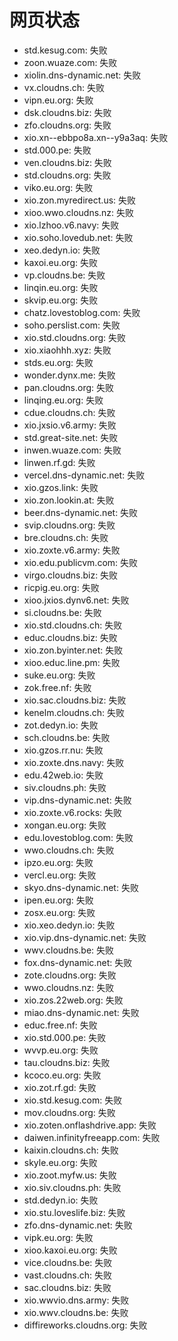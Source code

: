 # 网页状态
- std.kesug.com: 失败
- zoon.wuaze.com: 失败
- xiolin.dns-dynamic.net: 失败
- vx.cloudns.ch: 失败
- vipn.eu.org: 失败
- dsk.cloudns.biz: 失败
- zfo.cloudns.org: 失败
- xio.xn--ebbpo8a.xn--y9a3aq: 失败
- std.000.pe: 失败
- ven.cloudns.biz: 失败
- std.cloudns.org: 失败
- viko.eu.org: 失败
- xio.zon.myredirect.us: 失败
- xioo.wwo.cloudns.nz: 失败
- xio.lzhoo.v6.navy: 失败
- xio.soho.lovedub.net: 失败
- xeo.dedyn.io: 失败
- kaxoi.eu.org: 失败
- vp.cloudns.be: 失败
- linqin.eu.org: 失败
- skvip.eu.org: 失败
- chatz.lovestoblog.com: 失败
- soho.perslist.com: 失败
- xio.std.cloudns.org: 失败
- xio.xiaohhh.xyz: 失败
- stds.eu.org: 失败
- wonder.dynx.me: 失败
- pan.cloudns.org: 失败
- linqing.eu.org: 失败
- cdue.cloudns.ch: 失败
- xio.jxsio.v6.army: 失败
- std.great-site.net: 失败
- inwen.wuaze.com: 失败
- linwen.rf.gd: 失败
- vercel.dns-dynamic.net: 失败
- xio.gzos.link: 失败
- xio.zon.lookin.at: 失败
- beer.dns-dynamic.net: 失败
- svip.cloudns.org: 失败
- bre.cloudns.ch: 失败
- xio.zoxte.v6.army: 失败
- xio.edu.publicvm.com: 失败
- virgo.cloudns.biz: 失败
- ricpig.eu.org: 失败
- xioo.jxios.dynv6.net: 失败
- si.cloudns.be: 失败
- xio.std.cloudns.ch: 失败
- educ.cloudns.biz: 失败
- xio.zon.byinter.net: 失败
- xioo.educ.line.pm: 失败
- suke.eu.org: 失败
- zok.free.nf: 失败
- xio.sac.cloudns.biz: 失败
- kenelm.cloudns.ch: 失败
- zot.dedyn.io: 失败
- sch.cloudns.be: 失败
- xio.gzos.rr.nu: 失败
- xio.zoxte.dns.navy: 失败
- edu.42web.io: 失败
- siv.cloudns.ph: 失败
- vip.dns-dynamic.net: 失败
- xio.zoxte.v6.rocks: 失败
- xongan.eu.org: 失败
- edu.lovestoblog.com: 失败
- wwo.cloudns.ch: 失败
- ipzo.eu.org: 失败
- vercl.eu.org: 失败
- skyo.dns-dynamic.net: 失败
- ipen.eu.org: 失败
- zosx.eu.org: 失败
- xio.xeo.dedyn.io: 失败
- xio.vip.dns-dynamic.net: 失败
- wwv.cloudns.be: 失败
- fox.dns-dynamic.net: 失败
- zote.cloudns.org: 失败
- wwo.cloudns.nz: 失败
- xio.zos.22web.org: 失败
- miao.dns-dynamic.net: 失败
- educ.free.nf: 失败
- xio.std.000.pe: 失败
- wvvp.eu.org: 失败
- tau.cloudns.biz: 失败
- kcoco.eu.org: 失败
- xio.zot.rf.gd: 失败
- xio.std.kesug.com: 失败
- mov.cloudns.org: 失败
- xio.zoten.onflashdrive.app: 失败
- daiwen.infinityfreeapp.com: 失败
- kaixin.cloudns.ch: 失败
- skyle.eu.org: 失败
- xio.zoot.myfw.us: 失败
- xio.siv.cloudns.ph: 失败
- std.dedyn.io: 失败
- xio.stu.loveslife.biz: 失败
- zfo.dns-dynamic.net: 失败
- vipk.eu.org: 失败
- xioo.kaxoi.eu.org: 失败
- vice.cloudns.be: 失败
- vast.cloudns.ch: 失败
- sac.cloudns.biz: 失败
- xio.wwvio.dns.army: 失败
- xio.wwv.cloudns.be: 失败
- diffireworks.cloudns.org: 失败
